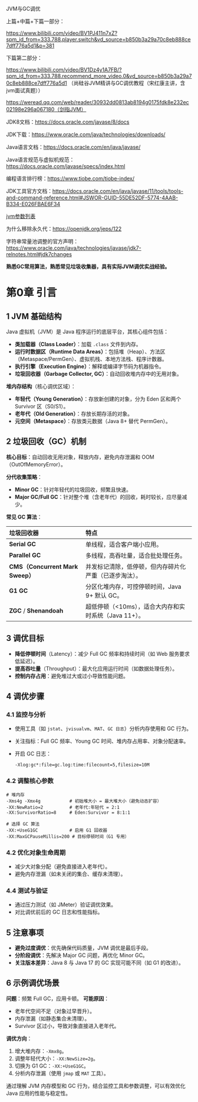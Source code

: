 JVM与GC调优

上篇+中篇+下篇一部分：

https://www.bilibili.com/video/BV1PJ411n7xZ?spm_id_from=333.788.player.switch&vd_source=b850b3a29a70c8eb888ce7dff776a5d1&p=381

下篇第二部分：

https://www.bilibili.com/video/BV1Dz4y1A7FB/?spm_id_from=333.788.recommend_more_video.0&vd_source=b850b3a29a70c8eb888ce7dff776a5d1
（尚硅谷JVM精讲与GC调优教程（宋红康主讲，含jvm面试真题））

https://weread.qq.com/web/reader/30932dd0813ab8194g0175fdk8e232ec02198e296a067180（剑指JVM）

JDK8文档：https://docs.oracle.com/javase/8/docs

JDK下载：https://www.oracle.com/java/technologies/downloads/

Java语言文档：https://docs.oracle.com/en/java/javase/

Java语言规范与虚拟机规范：https://docs.oracle.com/javase/specs/index.html

编程语言排行榜：https://www.tiobe.com/tiobe-index/

JDK工具官方文档：https://docs.oracle.com/en/java/javase/11/tools/tools-and-command-reference.html#JSWOR-GUID-55DE52DF-5774-4AAB-B334-E026FBAE6F34

[jvm参数列表](https://docs.oracle.com/javase/8/docs/technotes/tools/unix/java.html)

为什么移除永久代：https://openjdk.org/jeps/122

字符串常量池调整的官方声明：https://www.oracle.com/java/technologies/javase/jdk7-relnotes.html#jdk7changes

**熟悉GC常用算法，熟悉常见垃圾收集器，具有实际JVM调优实战经验。**

# 第0章 引言

## 1 JVM 基础结构

Java 虚拟机（JVM）是 Java 程序运行的底层平台，其核心组件包括：

- **类加载器（Class Loader）**：加载 `.class` 文件到内存。
- **运行时数据区（Runtime Data Areas）**：包括堆（Heap）、方法区（Metaspace/PermGen）、虚拟机栈、本地方法栈、程序计数器。
- **执行引擎（Execution Engine）**：解释或编译字节码为机器指令。
- **垃圾回收器（Garbage Collector, GC）**：自动回收堆内存中的无用对象。

**堆内存结构**（核心调优区域）：

- **年轻代（Young Generation）**：存放新创建的对象，分为 Eden 区和两个 Survivor 区（S0/S1）。
- **老年代（Old Generation）**：存放长期存活的对象。
- **元空间（Metaspace）**：存放类元数据（Java 8+ 替代 PermGen）。

## 2 垃圾回收（GC）机制

**核心目标**：自动回收无用对象，释放内存，避免内存泄漏和 OOM（OutOfMemoryError）。

**分代收集策略**：

- **Minor GC**：针对年轻代的垃圾回收，频繁且快速。
- **Major GC/Full GC**：针对整个堆（含老年代）的回收，耗时较长，应尽量减少。

**常见 GC 算法**：

| 垃圾回收器                          | 特点                                |
|:-------------------------------|:----------------------------------|
| **Serial GC**                  | 单线程，适合客户端小应用。                     |
| **Parallel GC**                | 多线程，高吞吐量，适合批处理任务。                 |
| **CMS（Concurrent Mark Sweep）** | 并发标记清除，低停顿，但内存碎片化严重（已逐步淘汰）。       |
| **G1 GC**                      | 分区化堆内存，可控停顿时间，Java 9+ 默认 GC。      |
| **ZGC** / **Shenandoah**       | 超低停顿（<10ms），适合大内存和实时系统（Java 11+）。 |

## 3 调优目标

- **降低停顿时间**（Latency）：减少 Full GC 频率和持续时间（如 Web 服务要求低延迟）。
- **提高吞吐量**（Throughput）：最大化应用运行时间（如数据处理任务）。
- **控制内存占用**：避免堆过大或过小导致性能问题。

## 4 调优步骤

### 4.1 监控与分析

- 使用工具（如 `jstat`、`jvisualvm`、`MAT`、`GC 日志`）分析内存使用和 GC 行为。

- 关注指标：Full GC 频率、Young GC 时间、堆内存占用率、对象分配速率。

- 开启 GC 日志：

  ```
  -Xlog:gc*:file=gc.log:time:filecount=5,filesize=10M
  ```

### 4.2 调整核心参数

   ```
   # 堆内存
   -Xms4g -Xmx4g           # 初始堆大小 = 最大堆大小（避免动态扩容）
   -XX:NewRatio=2          # 老年代:年轻代 = 2:1
   -XX:SurvivorRatio=8     # Eden:Survivor = 8:1:1
   
   # 选择 GC 算法
   -XX:+UseG1GC            # 启用 G1 回收器
   -XX:MaxGCPauseMillis=200 # 目标停顿时间（G1 专用）
   ```

### 4.2 优化对象生命周期

- 减少大对象分配（避免直接进入老年代）。
- 避免内存泄漏（如未关闭的集合、缓存未清理）。

### 4.4 测试与验证

- 通过压力测试（如 JMeter）验证调优效果。
- 对比调优前后的 GC 日志和性能指标。

## 5 注意事项

- **避免过度调优**：优先确保代码质量，JVM 调优是最后手段。
- **分阶段调优**：先解决 Major GC 问题，再优化 Minor GC。
- **关注版本差异**：Java 8 与 Java 17 的 GC 实现可能不同（如 G1 的改进）。

## 6 示例调优场景

**问题**：频繁 Full GC，应用卡顿。
**可能原因**：

- 老年代空间不足（对象过早晋升）。
- 内存泄漏（如静态集合未清理）。
- Survivor 区过小，导致对象直接进入老年代。

**调优方向**：

1. 增大堆内存：`-Xmx8g`。
2. 调整年轻代大小：`-XX:NewSize=2g`。
3. 切换为 G1 GC：`-XX:+UseG1GC`。
4. 分析内存泄漏（使用 `jmap` 或 `MAT` 工具）。

通过理解 JVM 内存模型和 GC 行为，结合监控工具和参数调整，可以有效优化 Java 应用的性能与稳定性。
